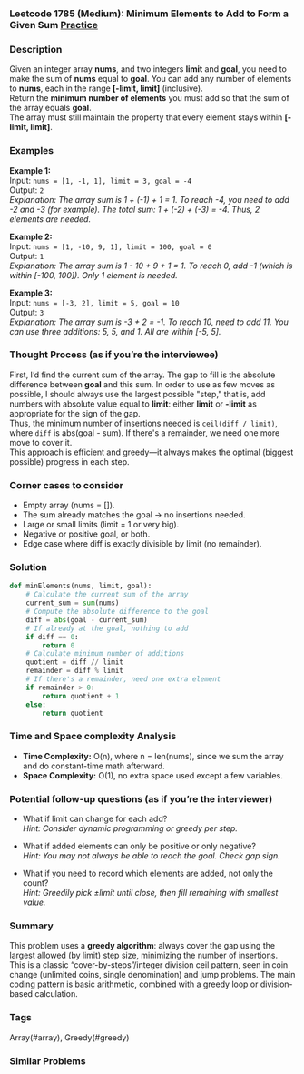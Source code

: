 ### Leetcode 1785 (Medium): Minimum Elements to Add to Form a Given Sum [Practice](https://leetcode.com/problems/minimum-elements-to-add-to-form-a-given-sum)

### Description  
Given an integer array **nums**, and two integers **limit** and **goal**, you need to make the sum of **nums** equal to **goal**. You can add any number of elements to **nums**, each in the range **[-limit, limit]** (inclusive).  
Return the **minimum number of elements** you must add so that the sum of the array equals **goal**.  
The array must still maintain the property that every element stays within **[-limit, limit]**.  

### Examples  

**Example 1:**  
Input: `nums = [1, -1, 1], limit = 3, goal = -4`  
Output: `2`  
*Explanation: The array sum is 1 + (-1) + 1 = 1. To reach -4, you need to add -2 and -3 (for example). The total sum: 1 + (-2) + (-3) = -4. Thus, 2 elements are needed.*

**Example 2:**  
Input: `nums = [1, -10, 9, 1], limit = 100, goal = 0`  
Output: `1`  
*Explanation: The array sum is 1 - 10 + 9 + 1 = 1. To reach 0, add -1 (which is within [-100, 100]). Only 1 element is needed.*

**Example 3:**  
Input: `nums = [-3, 2], limit = 5, goal = 10`  
Output: `3`  
*Explanation: The array sum is -3 + 2 = -1. To reach 10, need to add 11. You can use three additions: 5, 5, and 1. All are within [-5, 5].*

### Thought Process (as if you’re the interviewee)  
First, I’d find the current sum of the array. The gap to fill is the absolute difference between **goal** and this sum. In order to use as few moves as possible, I should always use the largest possible "step," that is, add numbers with absolute value equal to **limit**: either **limit** or **-limit** as appropriate for the sign of the gap.  
Thus, the minimum number of insertions needed is `ceil(diff / limit)`, where `diff` is abs(goal - sum). If there's a remainder, we need one more move to cover it.  
This approach is efficient and greedy—it always makes the optimal (biggest possible) progress in each step.

### Corner cases to consider  
- Empty array (nums = []).  
- The sum already matches the goal → no insertions needed.  
- Large or small limits (limit = 1 or very big).  
- Negative or positive goal, or both.  
- Edge case where diff is exactly divisible by limit (no remainder).

### Solution

```python
def minElements(nums, limit, goal):
    # Calculate the current sum of the array
    current_sum = sum(nums)
    # Compute the absolute difference to the goal
    diff = abs(goal - current_sum)
    # If already at the goal, nothing to add
    if diff == 0:
        return 0
    # Calculate minimum number of additions
    quotient = diff // limit
    remainder = diff % limit
    # If there's a remainder, need one extra element
    if remainder > 0:
        return quotient + 1
    else:
        return quotient
```

### Time and Space complexity Analysis  

- **Time Complexity:** O(n), where n = len(nums), since we sum the array and do constant-time math afterward.
- **Space Complexity:** O(1), no extra space used except a few variables.

### Potential follow-up questions (as if you’re the interviewer)  

- What if limit can change for each add?  
  *Hint: Consider dynamic programming or greedy per step.*

- What if added elements can only be positive or only negative?  
  *Hint: You may not always be able to reach the goal. Check gap sign.*

- What if you need to record which elements are added, not only the count?  
  *Hint: Greedily pick ±limit until close, then fill remaining with smallest value.*

### Summary
This problem uses a **greedy algorithm**: always cover the gap using the largest allowed (by limit) step size, minimizing the number of insertions. This is a classic “cover-by-steps”/integer division ceil pattern, seen in coin change (unlimited coins, single denomination) and jump problems. The main coding pattern is basic arithmetic, combined with a greedy loop or division-based calculation.

### Tags
Array(#array), Greedy(#greedy)

### Similar Problems

